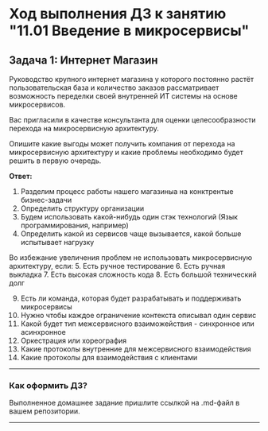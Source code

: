 # Ход выполнения ДЗ к занятию "11.01 Введение в микросервисы"

## Задача 1: Интернет Магазин

Руководство крупного интернет магазина у которого постоянно растёт пользовательская база и количество заказов рассматривает возможность переделки своей внутренней ИТ системы на основе микросервисов. 

Вас пригласили в качестве консультанта для оценки целесообразности перехода на микросервисную архитектуру. 

Опишите какие выгоды может получить компания от перехода на микросервисную архитектуру и какие проблемы необходимо будет решить в первую очередь.


**Ответ:**

1. Разделим процесс работы нашего магазиныа на конктрентые бизнес-задачи
2. Определить структуру организации
3. Будем использовать какой-нибудь один стэк технологий (Язык программирования, например)
4. Определить какой из сервисов чаще вызывается, какой больше испытывает нагрузку

Во избежание увеличения проблем не использовать микросервисную архитектуру, если:
5. Есть ручное тестирование
6. Есть ручная выкладка
7. Есть высокая сложность кода
8. Есть большой технический долг

9. Есть ли команда, которая будет разрабатывать и поддерживать микросервисы
10. Нужно чтобы каждое ограничение контекста описывал один сервис
11. Какой будет тип межсервисного взаиможействия - синхронное или асинхронное
12. Оркестрация или хореография
13. Какие протоколы внутренние для межсервисного взаимодействия
14. Какие протоколы для взаимодействия с клиентами
---

### Как оформить ДЗ?

Выполненное домашнее задание пришлите ссылкой на .md-файл в вашем репозитории.

---
